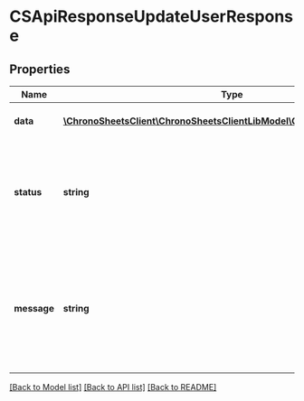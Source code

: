 # CSApiResponseUpdateUserResponse

## Properties
Name | Type | Description | Notes
------------ | ------------- | ------------- | -------------
**data** | [**\ChronoSheetsClient\ChronoSheetsClientLibModel\CSUpdateUserResponse**](CSUpdateUserResponse.md) | The main Data of the response | [optional] 
**status** | **string** | The API response status. Indicates if the request was successful, failed or was unauthorised. | [optional] 
**message** | **string** | A message to accompany the response status.  If the Status is failed, this message will hint why it failed and what you need to do. | [optional] 

[[Back to Model list]](../README.md#documentation-for-models) [[Back to API list]](../README.md#documentation-for-api-endpoints) [[Back to README]](../README.md)


